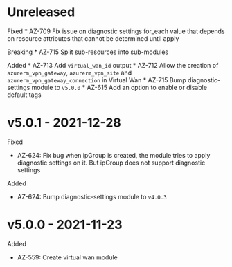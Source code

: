 # Unreleased

Fixed
    * AZ-709 Fix issue on diagnostic settings for_each value that depends on resource attributes that cannot be determined until apply

Breaking
    * AZ-715 Split sub-resources into sub-modules

Added
    * AZ-713 Add `virtual_wan_id` output
    * AZ-712 Allow the creation of `azurerm_vpn_gateway`, `azurerm_vpn_site` and `azurerm_vpn_gateway_connection` in Virtual Wan
    * AZ-715 Bump diagnostic-settings module to `v5.0.0`
    * AZ-615 Add an option to enable or disable default tags

# v5.0.1 - 2021-12-28

Fixed
  * AZ-624: Fix bug when ipGroup is created, the module tries to apply diagnostic settings on it. But ipGroup does not support diagnostic settings

Added
  * AZ-624: Bump diagnostic-settings module to `v4.0.3`

# v5.0.0 - 2021-11-23

Added
  *  AZ-559: Create virtual wan module
